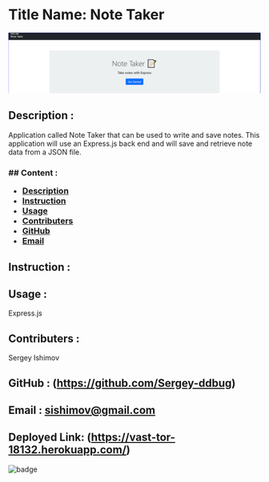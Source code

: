    <h1>Title Name: Note Taker </h1>

![Screenshot](./public/assets/pic/NoteTaker.png)

## Description :

Application called Note Taker that can be used to write and save notes. This application will use an Express.js back end and will save and retrieve note data from a JSON file.

   <h3>## Content :

- [Description](#description)
- [Instruction](#instructions)
- [Usage](#usage)
- [Contributers](#contributers)
- [GitHub](#GitHub)
- [Email](#mail)
</h3>

## Instruction :

## Usage :

Express.js

## Contributers :

Sergey Ishimov

## GitHub : (https://github.com/Sergey-ddbug)

## Email : sishimov@gmail.com

## Deployed Link: (https://vast-tor-18132.herokuapp.com/)

![badge](https://img.shields.io/badge/license-Unlicense-blue.svg)

